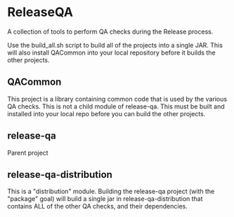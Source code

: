 # ReleaseQA
A collection of tools to perform QA checks during the Release process.

Use the build\_all.sh script to build all of the projects into a single JAR. This will also install QACommon into your local repository before it builds the other projects.

## QACommon
This project is a library containing common code that is used by the various QA checks. This is not a child module of release-qa. This must be built and installed into your local repo before you can build the other projects.

## release-qa
Parent project

## release-qa-distribution
This is a "distribution" module. Building the release-qa project (with the "package" goal) will build a single jar in release-qa-distribution that contains ALL of the other QA checks, and their dependencies.



